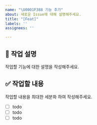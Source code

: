 ```yaml
---
name: "\U0001F388 기능 추가"
about: 새로운 Issue에 대해 설명해주세요.
title: "[Feat]"
labels: ''
assignees: ''

---
```


## :page_facing_up: 작업 설명
작업할 기능에 대한 설명을 작성해주세요.

## :white_check_mark: 작업할 내용
작업할 내용을 최대한 세분화 하여 작성해주세요.
- [ ] todo
- [ ] todo
- [ ] todo

